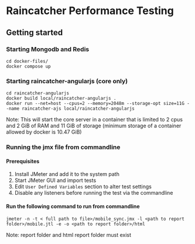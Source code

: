 # Raincatcher Performance Testing

## Getting started

### Starting Mongodb and Redis

```
cd docker-files/
docker compose up
```

### Starting raincatcher-angularjs (core only)

```
cd raincatcher-angularjs
docker build local/raincatcher-angularjs .
docker run --net=host --cpus=2 --memory=2048m --storage-opt size=11G --name raincatcher-ajs local/raincatcher-angularjs

```

Note: This will start the core server in a container that is limited
to 2 cpus and 2 GiB of RAM and 11 GiB of storage (minimum storage of a 
container allowed by docker is 10.47 GiB)

### Running the jmx file from commandline

#### Prerequisites 

1. Install JMeter and add it to the system path
2. Start JMeter GUI and import tests
3. Edit `User Defined Variables` section to alter test settings
4. Disable any listeners before running the test via the commandline

#### Run the following command to run from commandline

```
jmeter -n -t < full path to file>/mobile_sync.jmx -l <path to report folder>/mobile.jtl -e -o <path to report folder>/html
```

Note: report folder and html report folder must exist